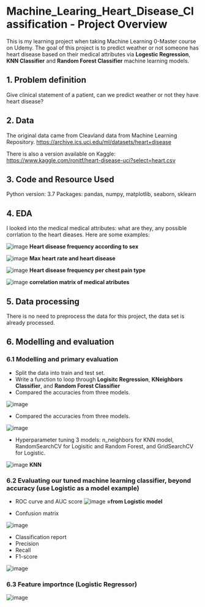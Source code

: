 # Machine_Learing_Heart_Disease_Classification - Project Overview
This is my learning project when taking Machine Learning 0-Master course on Udemy. The goal of this project is to predict weather or not someone has heart disease based on their medical attributes via **Logestic Regression**, **KNN Classifier** and **Random Forest Classifier**  machine learning models.

## 1. Problem definition
Give clinical statement of a patient, can we predict weather or not they have heart disease?

## 2. Data
The original data came from Cleavland data from Machine Learning Repository. https://archive.ics.uci.edu/ml/datasets/heart+disease

There is also a version available on Kaggle: https://www.kaggle.com/ronitf/heart-disease-uci?select=heart.csv

## 3. Code and Resource Used
Python version: 3.7
Packages:  pandas, numpy, matplotlib, seaborn, sklearn

## 4. EDA
I looked into the medical medical attributes: what are they, any possible corrlation to the heart dieases. Here are some examples:

![image](https://user-images.githubusercontent.com/70978272/136003789-5c293b41-a8a0-408c-8a09-01749cf61226.png)
**Heart disease frequency according to sex**



![image](https://user-images.githubusercontent.com/70978272/136003932-53d7db73-d33a-441e-b9ae-e442928adbdd.png)
**Max heart rate and heart disease**


![image](https://user-images.githubusercontent.com/70978272/136004112-c4ed0ccf-7f40-4c00-b314-4851f18fe21a.png)
**Heart disease frequency per chest pain type**



![image](https://user-images.githubusercontent.com/70978272/136004231-fb452b85-7ecc-49e8-ad15-9c3e0815b68e.png)
**correlation matrix of medical atributes**


## 5. Data processing
There is no need to preprocess the data for this project, the data set is already processed.

## 6. Modelling and evaluation

### 6.1 Modelling and primary evaluation
* Split the data into train and test set.
* Write a function to loop through **Logisitc Regression**, **KNeighbors Classifier**, and **Random Forest Classifier**
* Compared the accuracies from three models.


![image](https://user-images.githubusercontent.com/70978272/136005548-946c3646-03a7-402f-a4c9-4b94e56301ec.png)


* Compared the accuracies from three models.

![image](https://user-images.githubusercontent.com/70978272/135230918-47c8c04a-f452-4c53-8146-825fec59c92d.png)


* Hyperparameter tuning 3 models: n_neighbors for KNN model, RandomSearchCV for Logisitic and Random Forest, and GridSearchCV for Logistic.


![image](https://user-images.githubusercontent.com/70978272/136005961-21385a71-eb2a-46a9-a196-d19cc0f12825.png)
**KNN**

### 6.2 Evaluating our tuned machine learning classifier, beyond accuracy (use Logistic as a model example)

* ROC curve and AUC score
![image](https://user-images.githubusercontent.com/70978272/136006987-f73558e2-5ff5-4da9-ad9f-4881827330d2.png)
**=from Logistic model**


* Confusion matrix

![image](https://user-images.githubusercontent.com/70978272/136007440-c338f725-3767-438c-a979-7ac63a6d980b.png)

* Classification report
* Precision
* Recall 
* F1-score

![image](https://user-images.githubusercontent.com/70978272/136007485-fb23b8ae-5d66-4557-b0f0-de1371a8dd4a.png)


### 6.3 Feature importnce (Logistic Regressor)

![image](https://user-images.githubusercontent.com/70978272/136007190-47d9057d-c7c7-412e-a2fa-51a4ad6e0c18.png)


